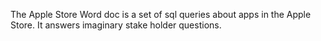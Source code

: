 

The Apple Store Word doc is a set of sql queries about apps in the Apple Store.  It answers imaginary stake holder questions.
